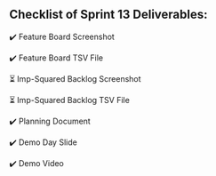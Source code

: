 ## Checklist of Sprint 13 Deliverables: 

:heavy_check_mark: Feature Board Screenshot

:heavy_check_mark: Feature Board TSV File

:hourglass_flowing_sand: Imp-Squared Backlog Screenshot

:hourglass_flowing_sand: Imp-Squared Backlog TSV File

:heavy_check_mark: Planning Document

:heavy_check_mark: Demo Day Slide

:heavy_check_mark: Demo Video



